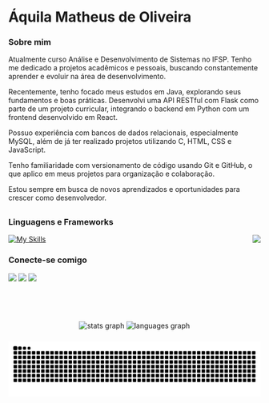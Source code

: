 # Áquila Matheus de Oliveira

### Sobre mim
Atualmente curso Análise e Desenvolvimento de Sistemas no IFSP. Tenho me dedicado a projetos acadêmicos e pessoais, buscando constantemente aprender e evoluir na área de desenvolvimento.

Recentemente, tenho focado meus estudos em Java, explorando seus fundamentos e boas práticas. Desenvolvi uma API RESTful com Flask como parte de um projeto curricular, integrando o backend em Python com um frontend desenvolvido em React.

Possuo experiência com bancos de dados relacionais, especialmente MySQL, além de já ter realizado projetos utilizando C, HTML, CSS e JavaScript.

Tenho familiaridade com versionamento de código usando Git e GitHub, o que aplico em meus projetos para organização e colaboração.

Estou sempre em busca de novos aprendizados e oportunidades para crescer como desenvolvedor.

##

### Linguagens e Frameworks

<img align="right" height="150" src="https://media.giphy.com/media/v1.Y2lkPWVjZjA1ZTQ3NWs5cHQydnBuang2MzBndzlmZDdqbWZlbWJ4ZDhwOW5xZGl6MTlnbyZlcD12MV9naWZzX3NlYXJjaCZjdD1n/2IudUHdI075HL02Pkk/giphy.gif"  />

[![My Skills](https://skillicons.dev/icons?i=java,python,c,mysql,js,html,css,react,nodejs,git)](https://skillicons.dev)


### Conecte-se comigo 
<div> 
  
  <a href = "https://www.instagram.com/aquila_oliveira__" target="_blank"><img src="https://img.shields.io/badge/-Instagram-%23E4405F?style=for-the-badge&logo=instagram&logoColor=white" target="_blank"></a>
  <a href = "mailto:contatoraquila348oliveira@gmail.com"><img src="https://img.shields.io/badge/-Gmail-%23333?style=for-the-badge&logo=gmail&logoColor=white" target="_blank"></a>
  <a href = "https://www.linkedin.com/in/%C3%A1quila-oliveira-1a043a266/" target="_blank"><img src="https://img.shields.io/badge/-LinkedIn-%230077B5?style=for-the-badge&logo=linkedin&logoColor=white" target="_blank"></a> 
  
</div>


<br clear="both">

###

<div align="center">
  <img src="https://github-readme-stats.vercel.app/api?username=AquilaOliveira&hide_title=false&hide_rank=false&show_icons=true&include_all_commits=true&count_private=true&disable_animations=false&theme=dracula&locale=en&hide_border=false" height="150" alt="stats graph"  />
  <img src="https://github-readme-stats.vercel.app/api/top-langs?username=AquilaOliveira&locale=en&hide_title=false&layout=compact&card_width=320&langs_count=5&theme=dracula&hide_border=false" height="150" alt="languages graph"  />
</div>

###

<picture align="center">
  <source media="(prefers-color-scheme: dark)" srcset="https://raw.githubusercontent.com/AquilaOliveira/AquilaOliveira/output/github-contribution-grid-snake-dark.svg">
  <source media="(prefers-color-scheme: light)" srcset="https://raw.githubusercontent.com/AquilaOliveira/AquilaOliveira/output/github-contribution-grid-snake-dark.svg">
  <img align="center" alt="github contribution grid snake animation" src="https://raw.githubusercontent.com/AquilaOliveira/AquilaOliveira/output/github-contribution-grid-snake.svg">
</picture>


